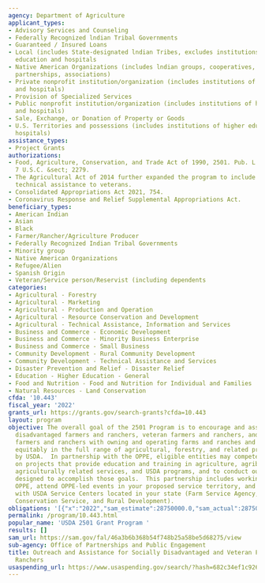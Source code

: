 ```yaml
---
agency: Department of Agriculture
applicant_types:
- Advisory Services and Counseling
- Federally Recognized lndian Tribal Governments
- Guaranteed / Insured Loans
- Local (includes State-designated lndian Tribes, excludes institutions of higher
  education and hospitals
- Native American Organizations (includes lndian groups, cooperatives, corporations,
  partnerships, associations)
- Private nonprofit institution/organization (includes institutions of higher education
  and hospitals)
- Provision of Specialized Services
- Public nonprofit institution/organization (includes institutions of higher education
  and hospitals)
- Sale, Exchange, or Donation of Property or Goods
- U.S. Territories and possessions (includes institutions of higher education and
  hospitals)
assistance_types:
- Project Grants
authorizations:
- Food, Agriculture, Conservation, and Trade Act of 1990, 2501. Pub. L. 115, 334.
  7 U.S.C. &sect; 2279.
- The Agricultural Act of 2014 further expanded the program to include outreach and
  technical assistance to veterans.
- Consolidated Appropriations Act 2021, 754.
- Coronavirus Response and Relief Supplemental Appropriations Act.
beneficiary_types:
- American Indian
- Asian
- Black
- Farmer/Rancher/Agriculture Producer
- Federally Recognized Indian Tribal Governments
- Minority group
- Native American Organizations
- Refugee/Alien
- Spanish Origin
- Veteran/Service person/Reservist (including dependents
categories:
- Agricultural - Forestry
- Agricultural - Marketing
- Agricultural - Production and Operation
- Agricultural - Resource Conservation and Development
- Agricultural - Technical Assistance, Information and Services
- Business and Commerce - Economic Development
- Business and Commerce - Minority Business Enterprise
- Business and Commerce - Small Business
- Community Development - Rural Community Development
- Community Development - Technical Assistance and Services
- Disaster Prevention and Relief - Disaster Relief
- Education - Higher Education - General
- Food and Nutrition - Food and Nutrition for Individual and Families
- Natural Resources - Land Conservation
cfda: '10.443'
fiscal_year: '2022'
grants_url: https://grants.gov/search-grants?cfda=10.443
layout: program
objective: The overall goal of the 2501 Program is to encourage and assist socially
  disadvantaged farmers and ranchers, veteran farmers and ranchers, and beginning
  farmers and ranchers with owning and operating farms and ranches and in participating
  equitably in the full range of agricultural, forestry, and related programs offered
  by USDA.  In partnership with the OPPE, eligible entities may compete for funding
  on projects that provide education and training in agriculture, agribusiness, forestry,
  agriculturally related services, and USDA programs, and to conduct outreach initiatives
  designed to accomplish those goals.  This partnership includes working closely with
  OPPE, attend OPPE-led events in your proposed service territory, and collaborate
  with USDA Service Centers located in your state (Farm Service Agency, Natural Resources
  Conservation Service, and Rural Development).
obligations: '[{"x":"2022","sam_estimate":28750000.0,"sam_actual":28750000.0,"usa_spending_actual":53029686.1},{"x":"2023","sam_estimate":25000000.0,"sam_actual":27600000.0,"usa_spending_actual":27599302.939999998},{"x":"2024","sam_estimate":22500000.0,"sam_actual":0.0,"usa_spending_actual":21920524.310000002}]'
permalink: /program/10.443.html
popular_name: 'USDA 2501 Grant Program '
results: []
sam_url: https://sam.gov/fal/46a3b6b368b54f748b25a58be5d68275/view
sub-agency: Office of Partnerships and Public Engagement
title: Outreach and Assistance for Socially Disadvantaged and Veteran Farmers and
  Ranchers
usaspending_url: https://www.usaspending.gov/search/?hash=682c34ef1c9261ceb6b6a87108a72223
---
```

